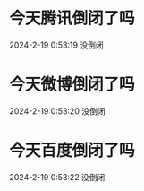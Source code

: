 # 今天腾讯倒闭了吗

2024-2-19 0:53:19 没倒闭

# 今天微博倒闭了吗

2024-2-19 0:53:20 没倒闭

# 今天百度倒闭了吗

2024-2-19 0:53:22 没倒闭

